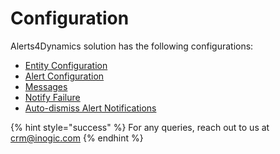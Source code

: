 # Configuration

Alerts4Dynamics solution has the following configurations:

* [Entity Configuration](https://docs.inogic.com/alerts4dynamics/configuration/entity-configuration)
* [Alert Configuration](https://docs.inogic.com/alerts4dynamics/configuration/record-based-alert)
* [Messages](https://docs.inogic.com/alerts4dynamics/configuration/notify-failure)
* [Notify Failure](https://docs.inogic.com/alerts4dynamics/configuration/messages)
* [Auto-dismiss Alert Notifications](https://docs.inogic.com/alerts4dynamics/configuration/automation)

{% hint style="success" %}
For any queries, reach out to us at [crm@inogic.com](mailto:crm@inogic.com)
{% endhint %}
